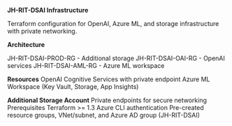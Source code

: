 **JH-RIT-DSAI Infrastructure**

Terraform configuration for OpenAI, Azure ML, and storage infrastructure with private networking.

**Architecture**

JH-RIT-DSAI-PROD-RG - Additional storage
JH-RIT-DSAI-OAI-RG - OpenAI services
JH-RIT-DSAI-AML-RG - Azure ML workspace

**Resources**
OpenAI Cognitive Services with private endpoint
Azure ML Workspace (Key Vault, Storage, App Insights)

**Additional Storage Account**
Private endpoints for secure networking
Prerequisites
Terraform >= 1.3
Azure CLI authentication
Pre-created resource groups, VNet/subnet, and Azure AD group (JH-RIT-DSAI)
